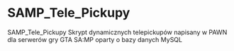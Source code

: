 # SAMP_Tele_Pickupy
SAMP_Tele_Pickupy
Skrypt dynamicznych telepickupów napisany w PAWN dla serwerów gry GTA SA:MP oparty o bazy danych MySQL
